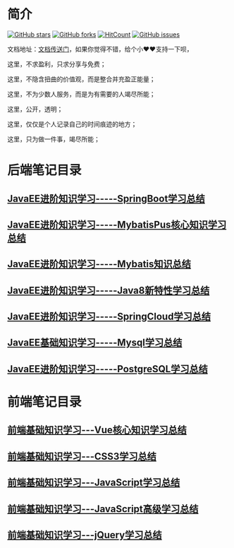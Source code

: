 # 简介

[![GitHub stars](https://img.shields.io/github/stars/luokangyuan/StudyNote2.svg)](https://github.com/luokangyuan/StudyNote2/stargazers) [![GitHub forks](https://img.shields.io/github/forks/luokangyuan/StudyNote2.svg)](https://github.com/luokangyuan/StudyNote2/network) [![HitCount](http://hits.dwyl.io/luokangyuan/StudyNote2.svg)](http://hits.dwyl.io/luokangyuan/StudyNote2)  [![GitHub issues](https://img.shields.io/github/issues/luokangyuan/StudyNote2.svg)](https://github.com/luokangyuan/StudyNote2/issues) 

文档地址：[文档传送门](http://luokangyuan.tech/StudyNote2/)，如果你觉得不错，给个小❤️❤️支持一下呗，

这里，不求盈利，只求分享与免费；

这里，不隐含扭曲的价值观，而是整合并充盈正能量；

这里，不为少数人服务，而是为有需要的人竭尽所能；

这里，公开，透明；

这里，仅仅是个人记录自己的时间痕迹的地方；

这里，只为做一件事，竭尽所能；



# 后端笔记目录

## [JavaEE进阶知识学习-----SpringBoot学习总结](https://github.com/luokangyuan/StudyNote2/blob/master/JavaEE%E8%BF%9B%E9%98%B6%E7%9F%A5%E8%AF%86%E5%AD%A6%E4%B9%A0-----SpringBoot%E5%AD%A6%E4%B9%A0%E6%80%BB%E7%BB%93.md)

## [JavaEE进阶知识学习-----MybatisPus核心知识学习总结](https://github.com/luokangyuan/StudyNote2/blob/master/JavaEE%E8%BF%9B%E9%98%B6%E7%9F%A5%E8%AF%86%E5%AD%A6%E4%B9%A0-----MybatisPus%E6%A0%B8%E5%BF%83%E7%9F%A5%E8%AF%86%E5%AD%A6%E4%B9%A0%E6%80%BB%E7%BB%93.md)

## [JavaEE进阶知识学习-----Mybatis知识总结](https://github.com/luokangyuan/StudyNote2/blob/master/JavaEE%E8%BF%9B%E9%98%B6%E7%9F%A5%E8%AF%86%E5%AD%A6%E4%B9%A0-----Mybatis%E7%9F%A5%E8%AF%86%E6%80%BB%E7%BB%93.md)

## [JavaEE进阶知识学习-----Java8新特性学习总结](https://github.com/luokangyuan/StudyNote2/blob/master/JavaEE%E8%BF%9B%E9%98%B6%E7%9F%A5%E8%AF%86%E5%AD%A6%E4%B9%A0-----Java8%E6%96%B0%E7%89%B9%E6%80%A7%E5%AD%A6%E4%B9%A0%E6%80%BB%E7%BB%93.md)

## [JavaEE进阶知识学习-----SpringCloud学习总结](https://github.com/luokangyuan/StudyNote2/blob/master/JavaEE%E8%BF%9B%E9%98%B6%E7%9F%A5%E8%AF%86%E5%AD%A6%E4%B9%A0-----SpringCloud%E5%AD%A6%E4%B9%A0%E6%80%BB%E7%BB%93.md)

## [JavaEE基础知识学习-----Mysql学习总结](https://github.com/luokangyuan/StudyNote2/blob/master/JavaEE%E5%9F%BA%E7%A1%80%E7%9F%A5%E8%AF%86%E5%AD%A6%E4%B9%A0-----Mysql%E5%AD%A6%E4%B9%A0%E6%80%BB%E7%BB%93.md)

## [JavaEE进阶知识学习-----PostgreSQL学习总结](https://github.com/luokangyuan/StudyNote2/blob/master/JavaEE%E8%BF%9B%E9%98%B6%E7%9F%A5%E8%AF%86%E5%AD%A6%E4%B9%A0-----PostgreSQL%E5%AD%A6%E4%B9%A0%E6%80%BB%E7%BB%93.md)



# 前端笔记目录

## [前端基础知识学习---Vue核心知识学习总结](https://github.com/luokangyuan/StudyNote2/blob/master/%E5%89%8D%E7%AB%AF%E5%9F%BA%E7%A1%80%E7%9F%A5%E8%AF%86%E5%AD%A6%E4%B9%A0---Vue%E6%A0%B8%E5%BF%83%E7%9F%A5%E8%AF%86%E5%AD%A6%E4%B9%A0%E6%80%BB%E7%BB%93.md)

## [前端基础知识学习---CSS3学习总结](https://github.com/luokangyuan/StudyNote2/blob/master/%E5%89%8D%E7%AB%AF%E5%9F%BA%E7%A1%80%E7%9F%A5%E8%AF%86%E5%AD%A6%E4%B9%A0---CSS3%E5%AD%A6%E4%B9%A0%E6%80%BB%E7%BB%93.md)

## [前端基础知识学习---JavaScript学习总结](https://github.com/luokangyuan/StudyNote2/blob/master/%E5%89%8D%E7%AB%AF%E5%9F%BA%E7%A1%80%E7%9F%A5%E8%AF%86%E5%AD%A6%E4%B9%A0---JavaScript%E5%AD%A6%E4%B9%A0%E6%80%BB%E7%BB%93.md)

## [前端基础知识学习---JavaScript高级学习总结](https://github.com/luokangyuan/StudyNote2/blob/master/%E5%89%8D%E7%AB%AF%E5%9F%BA%E7%A1%80%E7%9F%A5%E8%AF%86%E5%AD%A6%E4%B9%A0---JavaScript%E9%AB%98%E7%BA%A7%E5%AD%A6%E4%B9%A0%E6%80%BB%E7%BB%93.md)

## [前端基础知识学习---jQuery学习总结](https://github.com/luokangyuan/StudyNote2/blob/master/%E5%89%8D%E7%AB%AF%E5%9F%BA%E7%A1%80%E7%9F%A5%E8%AF%86%E5%AD%A6%E4%B9%A0---jQuery%E5%AD%A6%E4%B9%A0%E6%80%BB%E7%BB%93.md)








